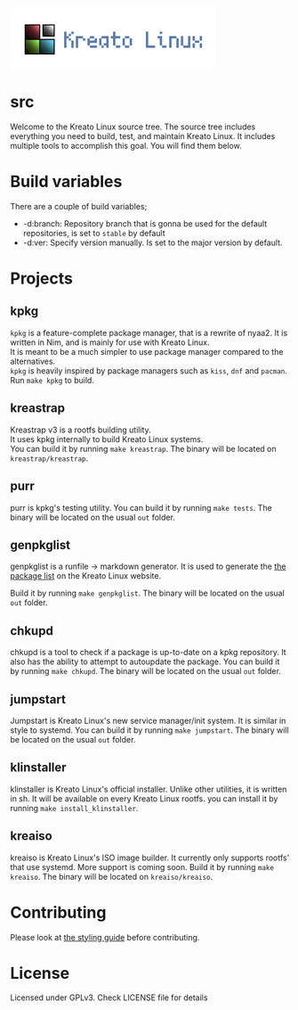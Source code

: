 <p align="left">
<img src="https://github.com/Kreato-Linux/logo/blob/master/withtext.png">
</p>

# src
Welcome to the Kreato Linux source tree. The source tree includes everything you need to build, test, and maintain Kreato Linux. 
It includes multiple tools to accomplish this goal. You will find them below.

# Build variables

There are a couple of build variables;

* -d:branch: Repository branch that is gonna be used for the default repositories, is set to `stable` by default
* -d:ver: Specify version manually. Is set to the major version by default.

# Projects

## kpkg
`kpkg` is a feature-complete package manager, that is a rewrite of nyaa2. It is written in Nim, and is mainly for use with Kreato Linux.\
It is meant to be a much simpler to use package manager compared to the alternatives.\
`kpkg` is heavily inspired by package managers such as `kiss`, `dnf` and `pacman`. Run `make kpkg` to build.

## kreastrap
Kreastrap v3 is a rootfs building utility.\
It uses kpkg internally to build Kreato Linux systems.\
You can build it by running `make kreastrap`. The binary will be located on `kreastrap/kreastrap`.

## purr
purr is kpkg's testing utility. You can build it by running `make tests`. The binary will be located on the usual `out` folder.

## genpkglist
genpkglist is a runfile -> markdown generator. It is used to generate the [the package list](https://linux.kreato.dev/packages) on the Kreato Linux website.

Build it by running `make genpkglist`. The binary will be located on the usual `out` folder.

## chkupd
chkupd is a tool to check if a package is up-to-date on a kpkg repository. It also has the ability to attempt to autoupdate the package. You can build it by running `make chkupd`. The binary will be located on the usual `out` folder.

## jumpstart
Jumpstart is Kreato Linux's new service manager/init system. It is similar in style to systemd. You can build it by running `make jumpstart`. The binary will be located on the usual `out` folder.

## klinstaller
klinstaller is Kreato Linux's official installer. Unlike other utilities, it is written in sh. It will be available on every Kreato Linux rootfs. you can install it by running `make install_klinstaller`.

## kreaiso
kreaiso is Kreato Linux's ISO image builder. It currently only supports rootfs' that use systemd. More support is coming soon. Build it by running `make kreaiso`. The binary will be located on `kreaiso/kreaiso`.

# Contributing
Please look at [the styling guide](https://linux.kreato.dev/docs/handbook/contributing/styling/) before contributing.

# License
Licensed under GPLv3. Check LICENSE file for details

